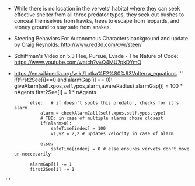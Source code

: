 * While there is no location in the vervets’ habitat where they can seek effective shelter from all three predator types, they seek out bushes to conceal themselves from hawks, trees to escape from leopards, and stoney ground to stay safe from snakes.
* Steering Behaviors For Autonomous Characters background and update by Craig Reynolds: http://www.red3d.com/cwr/steer/
* Schiffman's Video on 5.3 Flee, Pursue, Evade - The Nature of Code: https://www.youtube.com/watch?v=Q4MU7pkDYmQ
* https://en.wikipedia.org/wiki/Lotka%E2%80%93Volterra_equations
 '''
                if(first2See[i]==0 and alarmGap[i] == 0):
                    giveAlarm(self.xpos,self.ypos,alarm,awareRadius)
                    alarmGap[i] = 100 * nAgents
                    first2See[i] = 1 * nAgents

            else:   # if doesn't spots this predator, checks for it's alarm
                alarm = checkAlarmCall(self.xpos,self.ypos,type)
                # TBD: in case of multiple alarms chose closest
                if(alarm>0):
                    safeTime[index] = 100
                    v1,v2 = 2,2 # updates velocity in case of alarm

                else:
                    safeTime[index] = 0 # else ensures vervets don't move un-neccesarily

            alarmGap[i] -= 1
            first2See[i] -= 1
'''